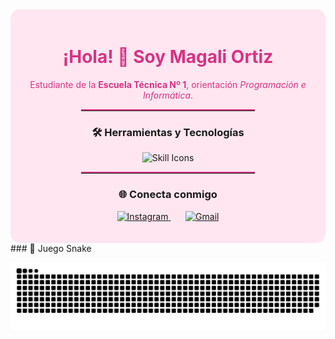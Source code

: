<div align="center" style="background-color:#ffe6f0; padding: 20px; border-radius: 15px;">

<h1 style="color:#d63384;">¡Hola! 👋 Soy <strong>Magali Ortiz</strong></h1>

<p style="color:#d63384;">
  Estudiante de la <strong>Escuela Técnica Nº 1</strong>, orientación <em>Programación e Informática</em>.
</p>

<hr style="border-top: 2px solid #d63384; width: 60%;"/>

### 🛠️ Herramientas y Tecnologías

<p>
  <img src="https://skillicons.dev/icons?i=js,java,cs,html,css,mysql,arduino,php" alt="Skill Icons"/>
</p>

<hr style="border-top: 2px solid #d63384; width: 60%;"/>

### 🌐 Conecta conmigo

<p>
  <a href="https://instagram.com/tu_usuario" target="_blank" rel="noreferrer">
    <img src="https://skillicons.dev/icons?i=instagram" alt="Instagram"/>
  </a>
  &nbsp;&nbsp;
  &nbsp;&nbsp;
  <a href="mailto:tu_email@gmail.com">
    <img src="https://skillicons.dev/icons?i=gmail" alt="Gmail"/>
  </a>
</p>

</div>
### 🐍 Juego Snake

<p align="center">
  <img src="https://raw.githubusercontent.com/Platane/snk/output/github-contribution-grid-snake.svg" alt="snake gif"/>
</p>

